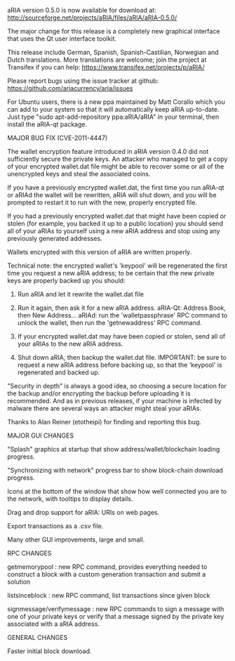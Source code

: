 aRIA version 0.5.0 is now available for download at:
http://sourceforge.net/projects/aRIA/files/aRIA/aRIA-0.5.0/

The major change for this release is a completely new graphical interface that uses the Qt user interface toolkit.

This release include German, Spanish, Spanish-Castilian, Norwegian and Dutch translations. More translations are welcome; join the project at Transifex if you can help:
https://www.transifex.net/projects/p/aRIA/

Please report bugs using the issue tracker at github:
https://github.com/ariacurrency/aria/issues

For Ubuntu users, there is a new ppa maintained by Matt Corallo which you can add to your system so that it will automatically keep aRIA up-to-date.  Just type "sudo apt-add-repository ppa:aRIA/aRIA" in your terminal, then install the aRIA-qt package.

MAJOR BUG FIX  (CVE-2011-4447)

The wallet encryption feature introduced in aRIA version 0.4.0 did not sufficiently secure the private keys. An attacker who
managed to get a copy of your encrypted wallet.dat file might be able to recover some or all of the unencrypted keys and steal the
associated coins.

If you have a previously encrypted wallet.dat, the first time you run aRIA-qt or aRIAd the wallet will be rewritten, aRIA will
shut down, and you will be prompted to restart it to run with the new, properly encrypted file.

If you had a previously encrypted wallet.dat that might have been copied or stolen (for example, you backed it up to a public
location) you should send all of your aRIAs to yourself using a new aRIA address and stop using any previously generated addresses.

Wallets encrypted with this version of aRIA are written properly.

Technical note: the encrypted wallet's 'keypool' will be regenerated the first time you request a new aRIA address; to be certain that the
new private keys are properly backed up you should:

1. Run aRIA and let it rewrite the wallet.dat file

2. Run it again, then ask it for a new aRIA address.
aRIA-Qt: Address Book, then New Address...
aRIAd: run the 'walletpassphrase' RPC command to unlock the wallet,  then run the 'getnewaddress' RPC command.

3. If your encrypted wallet.dat may have been copied or stolen, send  all of your aRIAs to the new aRIA address.

4. Shut down aRIA, then backup the wallet.dat file.
IMPORTANT: be sure to request a new aRIA address before backing up, so that the 'keypool' is regenerated and backed up.

"Security in depth" is always a good idea, so choosing a secure location for the backup and/or encrypting the backup before uploading it is recommended. And as in previous releases, if your machine is infected by malware there are several ways an attacker might steal your aRIAs.

Thanks to Alan Reiner (etotheipi) for finding and reporting this bug.

MAJOR GUI CHANGES

"Splash" graphics at startup that show address/wallet/blockchain loading progress.

"Synchronizing with network" progress bar to show block-chain download progress.

Icons at the bottom of the window that show how well connected you are to the network, with tooltips to display details.

Drag and drop support for aRIA: URIs on web pages.

Export transactions as a .csv file.

Many other GUI improvements, large and small.

RPC CHANGES

getmemorypool : new RPC command, provides everything needed to construct a block with a custom generation transaction and submit a solution

listsinceblock : new RPC command, list transactions since given block

signmessage/verifymessage : new RPC commands to sign a message with one of your private keys or verify that a message signed by the private key associated with a aRIA address.

GENERAL CHANGES

Faster initial block download.
